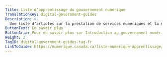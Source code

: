 ```yaml
---
Title: Liste d’apprentissage du gouvernement numérique
TranslationKey: digital-government-guides
Description: >-
  Une liste d’articles sur la prestation de services numériques et la modernisation des technologies.
ButtonText: En savoir plus
ButtonAria: Pour en savoir plus sur Introduction au gouvernement numérique.
Weight: 2
TagID: digital-government-guides-tag-fr
LinkToGuide: https://numerique.canada.ca/liste-numerique-apprentissage/
---
```


